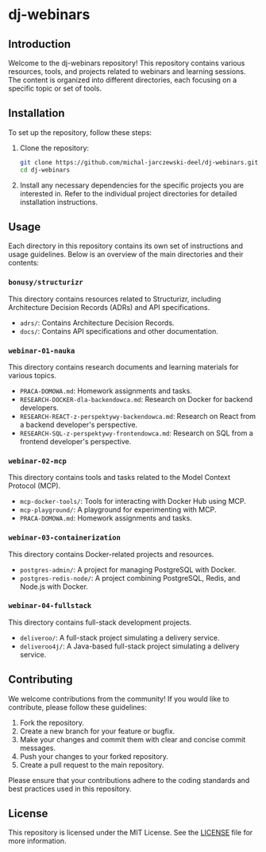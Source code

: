 # dj-webinars

## Introduction

Welcome to the dj-webinars repository! This repository contains various resources, tools, and projects related to webinars and learning sessions. The content is organized into different directories, each focusing on a specific topic or set of tools.

## Installation

To set up the repository, follow these steps:

1. Clone the repository:
   ```bash
   git clone https://github.com/michal-jarczewski-deel/dj-webinars.git
   cd dj-webinars
   ```

2. Install any necessary dependencies for the specific projects you are interested in. Refer to the individual project directories for detailed installation instructions.

## Usage

Each directory in this repository contains its own set of instructions and usage guidelines. Below is an overview of the main directories and their contents:

### `bonusy/structurizr`

This directory contains resources related to Structurizr, including Architecture Decision Records (ADRs) and API specifications.

- `adrs/`: Contains Architecture Decision Records.
- `docs/`: Contains API specifications and other documentation.

### `webinar-01-nauka`

This directory contains research documents and learning materials for various topics.

- `PRACA-DOMOWA.md`: Homework assignments and tasks.
- `RESEARCH-DOCKER-dla-backendowca.md`: Research on Docker for backend developers.
- `RESEARCH-REACT-z-perspektywy-backendowca.md`: Research on React from a backend developer's perspective.
- `RESEARCH-SQL-z-perspektywy-frontendowca.md`: Research on SQL from a frontend developer's perspective.

### `webinar-02-mcp`

This directory contains tools and tasks related to the Model Context Protocol (MCP).

- `mcp-docker-tools/`: Tools for interacting with Docker Hub using MCP.
- `mcp-playground/`: A playground for experimenting with MCP.
- `PRACA-DOMOWA.md`: Homework assignments and tasks.

### `webinar-03-containerization`

This directory contains Docker-related projects and resources.

- `postgres-admin/`: A project for managing PostgreSQL with Docker.
- `postgres-redis-node/`: A project combining PostgreSQL, Redis, and Node.js with Docker.

### `webinar-04-fullstack`

This directory contains full-stack development projects.

- `deliveroo/`: A full-stack project simulating a delivery service.
- `deliveroo4j/`: A Java-based full-stack project simulating a delivery service.

## Contributing

We welcome contributions from the community! If you would like to contribute, please follow these guidelines:

1. Fork the repository.
2. Create a new branch for your feature or bugfix.
3. Make your changes and commit them with clear and concise commit messages.
4. Push your changes to your forked repository.
5. Create a pull request to the main repository.

Please ensure that your contributions adhere to the coding standards and best practices used in this repository.

## License

This repository is licensed under the MIT License. See the [LICENSE](LICENSE) file for more information.
